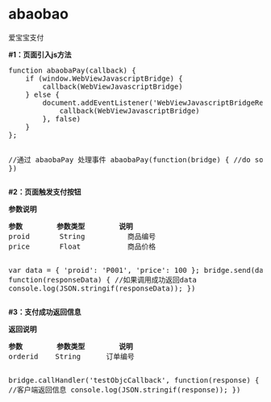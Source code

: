 # abaobao
爱宝宝支付

<p><b>#1：页面引入js方法</b></p>
<pre>
function abaobaPay(callback) {
	if (window.WebViewJavascriptBridge) {
		callback(WebViewJavascriptBridge)
	} else {
		document.addEventListener('WebViewJavascriptBridgeReady', function() {
			callback(WebViewJavascriptBridge)
		}, false)
	}
};

//通过 abaobaPay 处理事件
abaobaPay(function(bridge) {
	//do something
})
</pre>

<b>#2：页面触发支付按钮</b>
<p><b>参数说明</b></p>
<pre>
<b>参数</b>        <b>参数类型</b>        <b>说明</b>
proid       String          商品编号
price       Float           商品价格

var data = {
	'proid': 'P001',
	'price': 100
};
bridge.send(data, function(responseData) {
	//如果调用成功返回data
	console.log(JSON.stringif(responseData));
})
</pre>

<b>#3：支付成功返回信息</b>
<p><b>返回说明</b></p>
<pre>
<b>参数</b>        <b>参数类型</b>        <b>说明</b>
orderid	   String      订单编号

bridge.callHandler('testObjcCallback', function(response) {
	//客户端返回信息
	console.log(JSON.stringif(response));
})
</pre>
